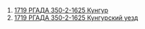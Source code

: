 1. [1719 РГАДА 350-2-1625 Кунгур](./1719-РГАДА-350-2-1625-Кунгур.md)
1. [1719 РГАДА 350-2-1625 Кунгурский уезд](./1719-РГАДА-350-2-1625-Кунгурский-уезд.md)
